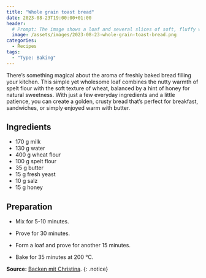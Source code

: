 ```yaml
---
title: "Whole grain toast bread"
date: 2023-08-23T19:00:00+01:00
header:
  # Prompt: The image shows a loaf and several slices of soft, fluffy white bread with a golden-brown crust. The bread has a fine, airy crumb texture and a smooth, evenly baked crust with subtle diagonal grill-like markings. The loaf is nestled in a dark metal bread pan. The pan rests on a folded beige linen cloth atop a rustic wooden table, lit softly with warm, natural light to emphasize the bread’s inviting texture and color.
  image: /assets/images/2023-08-23-whole-grain-toast-bread.png
categories:
  - Recipes
tags:
  - "Type: Baking"
---
```


There’s something magical about the aroma of freshly baked bread filling your kitchen. This simple yet wholesome loaf combines the nutty warmth of spelt flour with the soft texture of wheat, balanced by a hint of honey for natural sweetness. With just a few everyday ingredients and a little patience, you can create a golden, crusty bread that’s perfect for breakfast, sandwiches, or simply enjoyed warm with butter.

## Ingredients

* 170 g milk
* 130 g water
* 400	g wheat flour
* 100 g spelt flour
* 35 g butter
* 15 g fresh yeast
* 10 g salz
* 15 g honey

## Preparation

* Mix for 5-10 minutes.

* Prove for 30 minutes.

* Form a loaf and prove for another 15 minutes.

* Bake for 35 minutes at 200 °C.

**Source:** [Backen mit Christina](https://www.backenmitchristina.at/rezepte/toastbrot/).
{: .notice}



